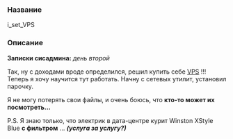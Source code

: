 ### Название

i_set_VPS

### Описание

**Записки сисадмина:** *день второй*

Так, ну с доходами вроде определился, решил купить себе [VPS](http://ваш_сайт:1337) !!! Теперь я хочу научится тут работать. Начну с сетевых утилит, установил парочку.

Я не могу потерять свои файлы, и очень боюсь, что **кто-то может их посмотреть...**

P.S. Я знаю только, что электрик в дата-центре курит Winston XStyle Blue **с фильтром** ... ***(услуга за услугу?)***
